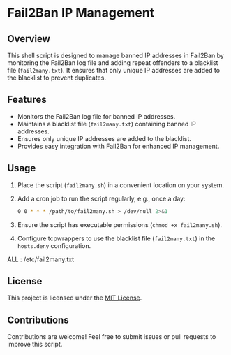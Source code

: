 # Fail2Ban IP Management

## Overview
This shell script is designed to manage banned IP addresses in Fail2Ban by monitoring the Fail2Ban log file and adding repeat offenders to a blacklist file (`fail2many.txt`). It ensures that only unique IP addresses are added to the blacklist to prevent duplicates.

## Features
- Monitors the Fail2Ban log file for banned IP addresses.
- Maintains a blacklist file (`fail2many.txt`) containing banned IP addresses.
- Ensures only unique IP addresses are added to the blacklist.
- Provides easy integration with Fail2Ban for enhanced IP management.

## Usage
1. Place the script (`fail2many.sh`) in a convenient location on your system.

2. Add a cron job to run the script regularly, e.g., once a day:
    ```bash
    0 0 * * * /path/to/fail2many.sh > /dev/null 2>&1
    ```
3. Ensure the script has executable permissions (`chmod +x fail2many.sh`).

4. Configure tcpwrappers to use the blacklist file (`fail2many.txt`) in the `hosts.deny` configuration.

ALL : /etc/fail2many.txt

## License
This project is licensed under the [MIT License](LICENSE).

## Contributions
Contributions are welcome! Feel free to submit issues or pull requests to improve this script.

